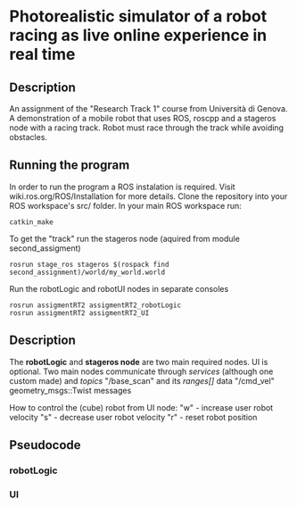 # Photorealistic simulator of a robot racing as live online experience in real time

## Description
An assignment of the "Research Track 1" course from Università di Genova.
A demonstration of a mobile robot that uses ROS, roscpp and a stageros node with a racing track. Robot must race through the track while avoiding obstacles.

## Running the program
In order to run the program a ROS instalation is required. Visit wiki.ros.org/ROS/Installation for more details. Clone the repository into your ROS workspace's src/ folder.
In your main ROS workspace run:
```
catkin_make
```
To get the "track" run the stageros node (aquired from module second_assigment)
```
rosrun stage_ros stageros $(rospack find second_assignment)/world/my_world.world
```
Run the robotLogic and robotUI nodes in separate consoles
```
rosrun assigmentRT2 assigmentRT2_robotLogic
rosrun assigmentRT2 assigmentRT2_UI
```
## Description
The **robotLogic** and **stageros node** are two main required nodes. UI is optional. Two main nodes communicate through *services* (although one custom made) and *topics*
"/base_scan" and its *ranges[]* data
"/cmd_vel" geometry_msgs::Twist messages

How to control the (cube) robot from UI node:
"w" - increase user robot velocity "s" - decrease user robot velocity
"r" - reset robot position

## Pseudocode
### robotLogic

### UI
